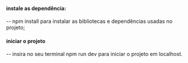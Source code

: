 #### instale as dependência:

-- npm install para instalar as bibliotecas e dependências usadas no projeto;

#### iniciar o projeto

-- insira no seu terminal npm run dev para iniciar o projeto em localhost.

